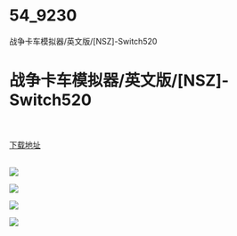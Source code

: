 # 54_9230
战争卡车模拟器/英文版/[NSZ]-Switch520
# 战争卡车模拟器/英文版/[NSZ]-Switch520
 <br/></br>
[下载地址](https://www.switch520.cc/article/9230 "下载地址")
<br/></br>

<p><span style="color: #ffffff;"><strong><img src="https://www.switch520.cc/muke_img/upload_art_editor_20210121-1_ab302ca6726828867125aaa6dc23e2a3.jpg"></strong></span></p>
<p><span style="color: #ffffff;"><strong><img src="https://www.switch520.cc/muke_img/upload_art_editor_20210121-1_7cbcd016f343e63db02c0790aefbdbe5.jpg"></strong></span></p>
<p><span style="color: #ffffff;"><strong><img src="https://www.switch520.cc/muke_img/upload_art_editor_20210121-1_39a1435b9de4df088ec6a7121cf8828f.jpg"></strong></span></p>
<p><span style="color: #ffffff;"><strong><img src="https://www.switch520.cc/muke_img/upload_art_editor_20210121-1_c090723fbe234c04692af94b7802f42e.jpg"></strong></span></p>
<p><span style="color: #ffffff;"><strong>&nbsp;</strong></span></p>
